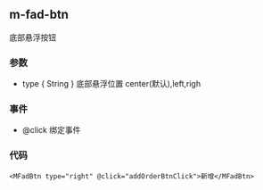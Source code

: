 ## m-fad-btn

底部悬浮按钮

### 参数

- type { String }  底部悬浮位置  center(默认),left,righ

### 事件

- @click  绑定事件

### 代码

```vue
<MFadBtn type="right" @click="addOrderBtnClick">新增</MFadBtn>
```

